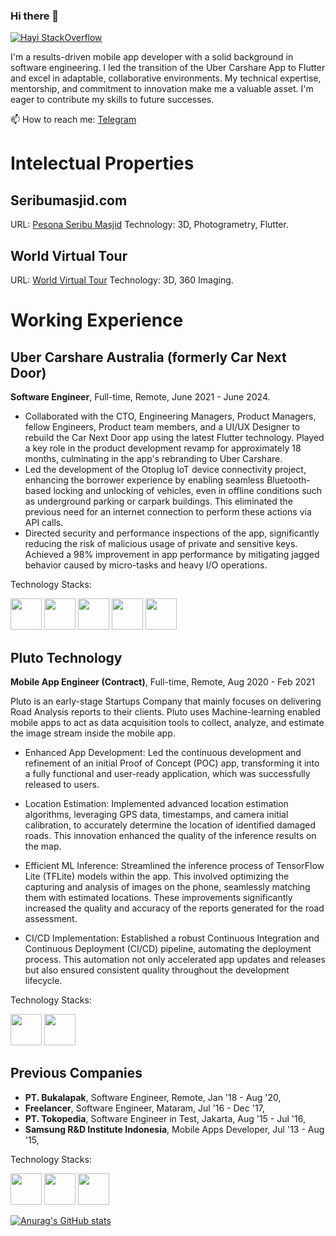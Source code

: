 ### Hi there 👋

[![Hayi StackOverflow](https://github-readme-stackoverflow.vercel.app/?userID=2145360)](https://stackoverflow.com/users/2145360/hayi-nukman)


I'm a results-driven mobile app developer with a solid background in software engineering. I led the transition of the Uber Carshare App to Flutter and excel in adaptable, collaborative environments. My technical expertise, mentorship, and commitment to innovation make me a valuable asset. I'm eager to contribute my skills to future successes.

📫 How to reach me: [Telegram](https://t.me/hayinukman)

# Intelectual Properties

## Seribumasjid.com
URL: [Pesona Seribu  Masjid](https://seribumasjid.com)
Technology: 3D, Photogrametry, Flutter.

## World Virtual Tour
URL: [World Virtual Tour](https://worldvirtualtour.com)
Technology: 3D, 360 Imaging.


# Working Experience

## Uber Carshare Australia (formerly Car Next Door)
**Software Engineer**, Full-time, Remote, June 2021 - June 2024.

- Collaborated with the CTO, Engineering Managers, Product Managers, fellow Engineers, Product team members, and a UI/UX Designer to rebuild the Car Next Door app using the latest Flutter technology. Played a key role in the product development revamp for approximately 18 months, culminating in the app's rebranding to Uber Carshare.
- Led the development of the Otoplug IoT device connectivity project, enhancing the borrower experience by enabling seamless Bluetooth-based locking and unlocking of vehicles, even in offline conditions such as underground parking or carpark buildings. This eliminated the previous need for an internet connection to perform these actions via API calls.
- Directed security and performance inspections of the app, significantly reducing the risk of malicious usage of private and sensitive keys. Achieved a 98% improvement in app performance by mitigating jagged behavior caused by micro-tasks and heavy I/O operations.

Technology Stacks: 

<img height="50" src="https://user-images.githubusercontent.com/25181517/186150365-da1eccce-6201-487c-8649-45e9e99435fd.png"/> <img height="50" src="https://user-images.githubusercontent.com/25181517/185062810-7ee0c3d2-17f2-4a98-9d8a-a9576947692b.png"/> <img height="50" src="https://user-images.githubusercontent.com/25181517/121406389-6267a300-c95e-11eb-8d67-f1e22afe8aea.png"/> <img height="50" src="https://user-images.githubusercontent.com/25181517/192108891-d86b6220-e232-423a-bf5f-90903e6887c3.png"/>  <img height="50" src="https://user-images.githubusercontent.com/25181517/192108372-f71d70ac-7ae6-4c0d-8395-51d8870c2ef0.png"/> 


## Pluto Technology
**Mobile App Engineer (Contract)**, Full-time, Remote, Aug 2020 - Feb 2021

Pluto is an early-stage Startups Company that mainly focuses on delivering Road Analysis reports to their clients. Pluto uses Machine-learning enabled mobile apps to act as data acquisition tools to collect, analyze, and estimate the image stream inside the mobile app.

- Enhanced App Development: Led the continuous development and refinement of an initial Proof of Concept (POC) app, transforming it into a fully functional and user-ready application, which was successfully released to users.

- Location Estimation: Implemented advanced location estimation algorithms, leveraging GPS data, timestamps, and camera initial calibration, to accurately determine the location of identified damaged roads. This innovation enhanced the quality of the inference results on the map.

- Efficient ML Inference: Streamlined the inference process of TensorFlow Lite (TFLite) models within the app. This involved optimizing the capturing and analysis of images on the phone, seamlessly matching them with estimated locations. These improvements significantly increased the quality and accuracy of the reports generated for the road assessment.

- CI/CD Implementation: Established a robust Continuous Integration and Continuous Deployment (CI/CD) pipeline, automating the deployment process. This automation not only accelerated app updates and releases but also ensured consistent quality throughout the development lifecycle.

Technology Stacks: 

<img height="50" src="https://user-images.githubusercontent.com/25181517/185062810-7ee0c3d2-17f2-4a98-9d8a-a9576947692b.png"/>  <img height="50" src="https://user-images.githubusercontent.com/25181517/223639822-2a01e63a-a7f9-4a39-8930-61431541bc06.png"/>

## Previous Companies
- **PT. Bukalapak**, Software Engineer, Remote, Jan '18 - Aug '20, 
- **Freelancer**, Software Engineer, Mataram, Jul '16 - Dec '17,
- **PT. Tokopedia**, Software Engineer in Test, Jakarta, Aug '15 - Jul '16,
- **Samsung R&D Institute Indonesia**, Mobile Apps Developer, Jul '13 - Aug '15,
  
Technology Stacks: 

<img height="50" src="https://user-images.githubusercontent.com/25181517/185062810-7ee0c3d2-17f2-4a98-9d8a-a9576947692b.png"/>  <img height="50" src="https://user-images.githubusercontent.com/25181517/117201156-9a724800-adec-11eb-9a9d-3cd0f67da4bc.png"/> <img height="50" src="https://user-images.githubusercontent.com/25181517/117269608-b7dcfb80-ae58-11eb-8e66-6cc8753553f0.png"/>



[![Anurag's GitHub stats](https://github-readme-stats.vercel.app/api?username=ha-yi)](https://github.com/anuraghazra/github-readme-stats)


<!--
## PT Bukalapak
Full-time, Remote, Jan 2018 - Aug 2020.

**Software Engineer** Part of Seller Experience.

Technology Stacks: 

<img height="50" src="https://user-images.githubusercontent.com/25181517/185062810-7ee0c3d2-17f2-4a98-9d8a-a9576947692b.png"/>  <img height="50" src="https://user-images.githubusercontent.com/25181517/117201156-9a724800-adec-11eb-9a9d-3cd0f67da4bc.png"/> <img height="50" src="https://user-images.githubusercontent.com/25181517/117269608-b7dcfb80-ae58-11eb-8e66-6cc8753553f0.png"/>


## Freelancer/Self Employed
Full-time, Mataram, July 2016 - Dec 2018.

**Software Engineer**.

Technology Stacks: 

<img height="50" src="https://user-images.githubusercontent.com/25181517/185062810-7ee0c3d2-17f2-4a98-9d8a-a9576947692b.png"/>  <img height="50" src="https://user-images.githubusercontent.com/25181517/117201156-9a724800-adec-11eb-9a9d-3cd0f67da4bc.png"/> <img height="50" src="https://user-images.githubusercontent.com/25181517/117269608-b7dcfb80-ae58-11eb-8e66-6cc8753553f0.png"/>



## PT Tokopedia
Full-time, Jakarta, Aug 2015 - July 2016.

**Software Engineer in Test**.

Technology Stacks: 

<img height="50" src="https://user-images.githubusercontent.com/25181517/117201156-9a724800-adec-11eb-9a9d-3cd0f67da4bc.png"/> <img height="50" src="https://user-images.githubusercontent.com/25181517/117269608-b7dcfb80-ae58-11eb-8e66-6cc8753553f0.png"/>



## Samsung R&D Institute Indonesia (SRIN)
Full-time, Jakarta, July 2013 - Aug 2015.

**Software Developer/Mobile Apps Developer**.

Technology Stacks: 

<img height="50" src="https://user-images.githubusercontent.com/25181517/117201156-9a724800-adec-11eb-9a9d-3cd0f67da4bc.png"/> <img height="50" src="https://user-images.githubusercontent.com/25181517/117269608-b7dcfb80-ae58-11eb-8e66-6cc8753553f0.png"/>




**ha-yi/ha-yi** is a ✨ _special_ ✨ repository because its `README.md` (this file) appears on your GitHub profile.

Here are some ideas to get you started:

- 🔭 I’m currently working on ...
- 🌱 I’m currently learning ...
- 👯 I’m looking to collaborate on ...
- 🤔 I’m looking for help with ...
- 💬 Ask me about ...
- 📫 How to reach me: ...
- 😄 Pronouns: ...
- ⚡ Fun fact: ...
-->
